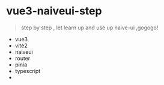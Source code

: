 # vue3-naiveui-step

> step by step , let learn up and use up naive-ui ,gogogo!

-   vue3
-   vite2
-   naiveui
-   router
-   pinia
-   typescript
-
